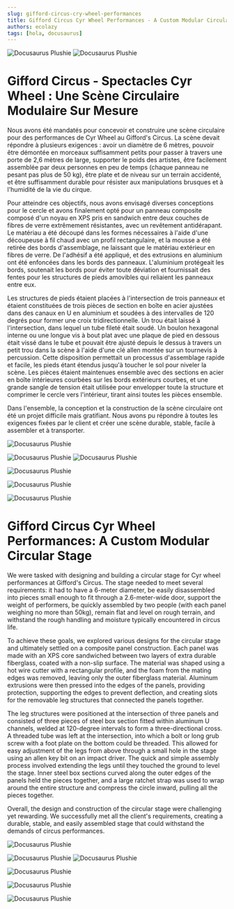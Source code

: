 ```yaml
---
slug: gifford-circus-cry-wheel-performances
title: Gifford Circus Cyr Wheel Performances - A Custom Modular Circular Stage
authors: ecolazy
tags: [hola, docusaurus]
---
```

![Docusaurus Plushie](/img/stage-3.jpg)
![Docusaurus Plushie](/img/stage-4.jpg)


# Gifford Circus - Spectacles Cyr Wheel : Une Scène Circulaire Modulaire Sur Mesure

Nous avons été mandatés pour concevoir et construire une scène circulaire pour des performances de Cyr Wheel au Gifford's Circus. La scène devait répondre à plusieurs exigences : avoir un diamètre de 6 mètres, pouvoir être démontée en morceaux suffisamment petits pour passer à travers une porte de 2,6 mètres de large, supporter le poids des artistes, être facilement assemblée par deux personnes en peu de temps (chaque panneau ne pesant pas plus de 50 kg), être plate et de niveau sur un terrain accidenté, et être suffisamment durable pour résister aux manipulations brusques et à l'humidité de la vie du cirque.

Pour atteindre ces objectifs, nous avons envisagé diverses conceptions pour le cercle et avons finalement opté pour un panneau composite composé d'un noyau en XPS pris en sandwich entre deux couches de fibres de verre extrêmement résistantes, avec un revêtement antidérapant. Le matériau a été découpé dans les formes nécessaires à l'aide d'une découpeuse à fil chaud avec un profil rectangulaire, et la mousse a été retirée des bords d'assemblage, ne laissant que le matériau extérieur en fibres de verre. De l'adhésif a été appliqué, et des extrusions en aluminium ont été enfoncées dans les bords des panneaux. L'aluminium protégeait les bords, soutenait les bords pour éviter toute déviation et fournissait des fentes pour les structures de pieds amovibles qui reliaient les panneaux entre eux.

Les structures de pieds étaient placées à l'intersection de trois panneaux et étaient constituées de trois pièces de section en boîte en acier ajustées dans des canaux en U en aluminium et soudées à des intervalles de 120 degrés pour former une croix tridirectionnelle. Un trou était laissé à l'intersection, dans lequel un tube fileté était soudé. Un boulon hexagonal interne ou une longue vis à bout plat avec une plaque de pied en dessous était vissé dans le tube et pouvait être ajusté depuis le dessus à travers un petit trou dans la scène à l'aide d'une clé allen montée sur un tournevis à percussion. Cette disposition permettait un processus d'assemblage rapide et facile, les pieds étant étendus jusqu'à toucher le sol pour niveler la scène. Les pièces étaient maintenues ensemble avec des sections en acier en boîte intérieures courbées sur les bords extérieurs courbes, et une grande sangle de tension était utilisée pour envelopper toute la structure et comprimer le cercle vers l'intérieur, tirant ainsi toutes les pièces ensemble.

Dans l'ensemble, la conception et la construction de la scène circulaire ont été un projet difficile mais gratifiant. Nous avons pu répondre à toutes les exigences fixées par le client et créer une scène durable, stable, facile à assembler et à transporter.



![Docusaurus Plushie](/img/stage-7.jpg)

![Docusaurus Plushie](/img/stage-8.jpg)
![Docusaurus Plushie](/img/stage-2.jpg)

![Docusaurus Plushie](/img/stage-6.jpg)

![Docusaurus Plushie](/img/stage-1.jpg)

![Docusaurus Plushie](/img/stage-10.jpg)




# Gifford Circus Cyr Wheel Performances: A Custom Modular Circular Stage

We were tasked with designing and building a circular stage for Cyr wheel performances at Gifford's Circus. The stage needed to meet several requirements: it had to have a 6-meter diameter, be easily disassembled into pieces small enough to fit through a 2.6-meter-wide door, support the weight of performers, be quickly assembled by two people (with each panel weighing no more than 50kg), remain flat and level on rough terrain, and withstand the rough handling and moisture typically encountered in circus life.

To achieve these goals, we explored various designs for the circular stage and ultimately settled on a composite panel construction. Each panel was made with an XPS core sandwiched between two layers of extra durable fiberglass, coated with a non-slip surface. The material was shaped using a hot wire cutter with a rectangular profile, and the foam from the mating edges was removed, leaving only the outer fiberglass material. Aluminum extrusions were then pressed into the edges of the panels, providing protection, supporting the edges to prevent deflection, and creating slots for the removable leg structures that connected the panels together.

The leg structures were positioned at the intersection of three panels and consisted of three pieces of steel box section fitted within aluminum U channels, welded at 120-degree intervals to form a three-directional cross. A threaded tube was left at the intersection, into which a bolt or long grub screw with a foot plate on the bottom could be threaded. This allowed for easy adjustment of the legs from above through a small hole in the stage using an allen key bit on an impact driver. The quick and simple assembly process involved extending the legs until they touched the ground to level the stage. Inner steel box sections curved along the outer edges of the panels held the pieces together, and a large ratchet strap was used to wrap around the entire structure and compress the circle inward, pulling all the pieces together.

Overall, the design and construction of the circular stage were challenging yet rewarding. We successfully met all the client's requirements, creating a durable, stable, and easily assembled stage that could withstand the demands of circus performances.





![Docusaurus Plushie](/img/stage-7.jpg)

![Docusaurus Plushie](/img/stage-8.jpg)
![Docusaurus Plushie](/img/stage-2.jpg)

![Docusaurus Plushie](/img/stage-6.jpg)

![Docusaurus Plushie](/img/stage-1.jpg)

![Docusaurus Plushie](/img/stage-10.jpg)
